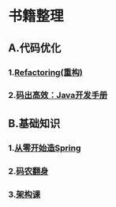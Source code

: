 # 书籍整理   

## A.代码优化        

### 1.[Refactoring(重构)](Refactoring/README.md)     

### 2.[码出高效：Java开发手册](Ali_Refactoring/README.md)   



## B.基础知识   

### 1.[从零开始造Spring](CreateSpring/README.md)     

### 2.[码农翻身](codeMan/README.md)    

### 3.[架构课](framework/README.md)  






